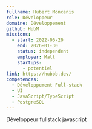 ```yaml
---
fullname: Hubert Moncenis
role: Développeur
domaine: Développement
github: HubM
missions:
  - start: 2022-06-20
    end: 2026-01-30
    status: independent
    employer: Malt
    startups:
      - potentiel
link: https://hubbb.dev/
competences:
  - Développement Full-stack
  - UI
  - JavaScript/TypeScript
  - PostgreSQL
---
```

Développeur fullstack javascript